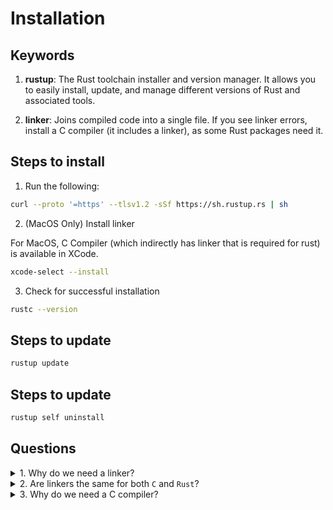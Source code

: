 # Installation

## Keywords

1. **rustup**: The Rust toolchain installer and version manager. It allows you to easily install, update, and manage different versions of Rust and associated tools.

2. **linker**: Joins compiled code into a single file. If you see linker errors, install a C compiler (it includes a linker), as some Rust packages need it.

## Steps to install
1. Run the following:

```bash
curl --proto '=https' --tlsv1.2 -sSf https://sh.rustup.rs | sh
```

2. (MacOS Only) Install linker

For MacOS, C Compiler (which indirectly has linker that is required for rust) is available in XCode.

```bash
xcode-select --install
```

3. Check for successful installation
```bash
rustc --version
```

## Steps to update

```bash
rustup update
```

## Steps to update

```bash
rustup self uninstall
```


## Questions

<details>
<summary>1. Why do we need a linker?</summary>
A linker is used to join compiled code (object files) into a single executable file. It resolves references between different parts of the program.
</details>

<details>
<summary>2. Are linkers the same for both <code>C</code> and <code>Rust</code>?</summary>
No, the linker can be different for C and Rust. While both languages use a linker to combine compiled code, the specific linker used may vary depending on the toolchain and platform.
</details>

<details>
<summary>3. Why do we need a C compiler?</summary>
Some common Rust packages depend on C code. A C compiler is needed to build these dependencies, as it provides the necessary tools (including a linker) to compile and link C code with your Rust project.
</details>
